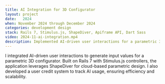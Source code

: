```yaml
---
title: AI Integration for 3D Configurator
layout: project
date:   2024
when: November 2024 through December 2024
categories: development design
stack: Rails 7, Stimulus.js, ShapeDiver, Apiframe API, Dart Sass
video: 2024-11-ai-integration.mp4
description: Implemented AI-driven user interactions for a parametric 3D configurator using Rails 7, Stimulus.js, and ShapeDiver. Developed a user credit system to track AI usage.
---
```


I integrated AI-driven user interactions to generate input values for a parametric 3D configurator. Built on Rails 7 with Stimulus.js controllers, the application leverages ShapeDiver for cloud-based parametric design. I also developed a user credit system to track AI usage, ensuring efficiency and scalability.